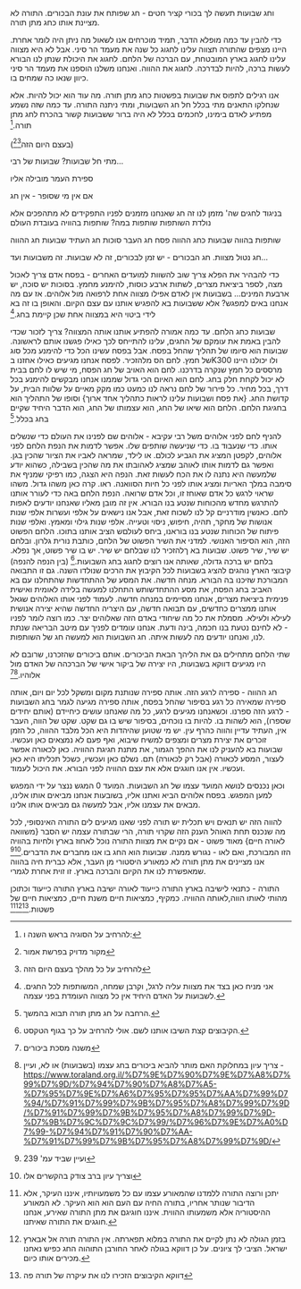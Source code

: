 
וחג שבועות תעשה לך בכורי קציר חטים - חג שפותח את עונת הבכורים. התורה לא מציינת אותו כחג מתן תורה. 

כדי להבין עד כמה מופלא הדבר, תמיד מוכרחים אנו לשאול מה ניתן היה לומר אחרת. היינו מצפים שהתורה תצווה עלינו לחגוג כל שנה את מעמד הר סיני. אבל לא  היא מצווה עלינו לחגוג בארץ המובטחת, עם הברכה של הלחם. לחגוג את היכולת שנתן לנו הבורא לעשות ברכה, להיות לבדרכה. לחגוג את ההווה. ואנחנו משלנו הוספנו את מעמד הר סיני כיוון שנאו כה שמחים בו.

אנו רגילים לתפוס את שבועות בפשטות כחג מתן תורה. מה עוד הוא יכול להיות.
אלא שנחלקו התאנים מתי בכלל חל חג השבועות, ומתי ניתנה התורה. עד כמה שזה נשמע מפתיע לאדם בימינו, לחכמים בכלל לא היה ברור ששבועות קשור בהכרח לחג מתן תורה.[^1]

(בעצם היום הזה[^2][^3])

מתי חל שבועות?
שבועות של רבי...

ספירת העמר מובילה אליו

אם אין מי שסופר - אין חג

בניגוד לחגים שה' מזמן לנו
זה חג שאנחנו מזמנים לפניו
התפקידים לא מתהפכים
אלא נולדת השותפות 
שותפות במה?
שותפות בהוויה
בעובדת העולם

שותפות בהווה
שבועות כחג ההווה
פסח חג העבר
סוכות חג העתיד
שבועות חג ההווה

חג נטול מצוות. 
חג הבכורים - יש זמן לבכורים, זה לא שבועות. זה משבועות ועד...

כדי להבהיר את הפלא צריך שוב להשוות למועדים האחרים - בפסח אדם צריך לאכול מצה, לספר ביציאת מצרים, לשתות ארבע כוסות, להימנע מחמץ. בסוכות יש סוכה, יש ארבעת המינים...
בשבועות אין לאדם אפילו מצווה אחת לרפואה מול אלוהים. אז עם מה אנחנו באים למפגש? אלא ששבועות בא להפגיש אותנו עם עצם הקיום. והאופן בו זה בא לידי ביטוי היא במצווה אחת שכן קיימת בחג.[^4]

שבועות כחג הלחם.
עד כמה אמורה להפתיע אותנו אותה המצווה? צריך לזכור שכדי להבין באמת את עומקם של החגים, עלינו להתייחס לכך כאילו פגשנו אותם לראשונה. שבועות הוא סיומו של תהליך שהחל בפסח. אבל בפסח עשינו הכל כדי להימנע מכל סוג של חמץ. לחם הס מלהזכיר. לפסח אנחנו מגיעים כאילו אחזנו בK300 ולו יכולנו היינו מרססים כל חמץ שנקרה בדרכנו. לחם הוא האויב של חג הפסח, מי שיש לו לחם בבית לא יכול לקחת חלק בחג. לחם הוא האיום הכי גדול שממנו אנחנו מבקשים להימנע בכל דרך, בכל מחיר. כל פירור של לחם נראה לנו כמעט כמו מקק מאיים על שלוות הבית, על קדושת החג.
{את פסח ושבועות עלינו לראות כתהליך אחד ארוך}
וסופו של התהליך הוא בחגיגת הלחם. הלחם הוא שיאו של החג, הוא עצמותו של החג, הוא הדבר היחיד שקיים בחג בכלל.[^5]

להניף לחם לפני אלוהים
משל רבי עקיבא - אלוהים שם לפנינו את העולם כדי שנשלים אותו. כדי שנעבוד בו. כדי שניעשה שותפים שלו.
אפשר לדמות את הנפת הלחם לפני אלוהים, לקפטן המציג את הגביע לכולם. או לילד, שמראה לאביו את הציור שהכין בגן. ואפשר גם לדמות אותו לאוהב שמציג לאהובתו את מה שהכין בשבילה, כשהוא יודע שלמעשה היא נתנה לו את הכח לעשות זאת.
הנפה היא הצגה,
כמו רפיקי שמניף את סימבה במלך האריות ומציג אותו לפני כל חיות הסוואנה. ראו. קרה כאן משהו גדול.
משהו שראוי לרגש כל אדם שאוחז זו, וכל אדם שרואה.
הנפת הלחם באה כדי לעורר אותנו להתרגש מחדש מהכוחות שנטע בנו הבורא. אין זה מובן מאליו שאנחנו יודעים לאפות לחם.
כאנשין מודרניים קל לנו לשכוח זאת, אבל אנו נישאים על אלפי ועשרות אלפי שנות אנושות של מחקר, תהיה, חיפוש, ניסוי וטעייה. אלפי שנות גילוי ומאמץ. ואלפי שנות פיתוח של הכוחות שנטע בנו בוראנו, ביחס לעולםש הציב אותנו בתוכו.
הלחם הפשוט הזה, הוא הסיפור האנושי.
למדני את השיר הפשוט של הלחם, כותבת נורית גלרון. ובלחם יש שיר, שיר פשוט. שבועות בא ךלהזכיר לנו שבלחם יש שיר. יש בו שיר פשוט, אך נפלא. בלחם יש ברכה גדולה, שאותה אנו רוצים לחגוג בחג השבועות.[^6]
(בין הנפה להנפה)
קיבוצי הארץ נוהגים להציג בשבועות לכל הקיבוץ את הרכים שנולדו השנה. גם זו התבואה המבורכת שזיכנו בה הבורא. 
מנחה חדשה. את המסע של ההתחדשות שהתחלנו עם בא האביב בחג הפסח, את מסע ההתחדשותש התחלנו למעשה בלידה לאומית ואישית פנימית ביציאת מצרים, אנחנו מסיימים במנחה חדשה. לעמוד לפני אותו האלוהים שגאל אותנו ממצרים כחדשים, עם תבואה חדשה, עם היצריה החדשה שהיא יצירה אנושית לעילא ולעילא. מסמלת את כל מה שיחודי באדם הזה שאלוהים יצר. כמו רוצה לומר לפניו - לא לחינם נטעת בנו חכמה, בינה ודעת. אנחנו עומדים לפניך עם מיטב הבריאה שנתת לנו, ואנחנו יודעים מה לעשות איתה.
חג השבועות הוא למעשה חג של השותפות.

שתי הלחם מתחילים גם את הליהך הבאת הביכורים. אותם ביכורים שהזכרנו, שרובם לא היו מגיעים דווקא בשבועות, היו יצירה של ביקור אישי של הברכהה של האדם מול אלוהיו.[^9][^10]



חג ההווה - ספירה לרגע הזה. אותה ספירה שנותנת מקום ומשקל לכל יום ויום, אותה ספירה שמאירה כל רגע בסיפור שהחל בפסח, אותה ספירה מגיעה לגמר בחג השבועות - לרגע הזה ספרנו. וכשאנחנו מגיעים לרגע, כל מה שאנחנו עושים כיחיידם (אותם יחידים שספרו), הוא לשהות בו.
להיות בו נוכחים, בסיפור שיש בו גם שקט. שקט של הווה,
העבר אין, העתיד עדיין והווה כהרף עין.
יש מי שטוען שהיהדות היא הכל מלבד ההווה, כל הזמן זוכרים את יצירת מצרים ומצפים למשיח שיבוא, ואף פעם לא נמצאים כאן ועכשיו. שבועות בא להעניק לנו את ההפך הגמור, את מתנת חגיגת ההוויה. כאן לכאורה אפשר לעצור, המסע לכאורה (אבל רק לכאורה) תם. נשלם כאן ועכשיו, כשכל תכליתו היא כאן ועכשיו.
אין אנו חוגגים אלא את עצם ההוויה לפני הבורא. את היכול לעמוד.

וכאן נכנסים לנושא המועד עצמו של חג השבועות. המועד 0 המגש ננצר על ידי המפגש למען המפגש. בפסח אלוהים הביא ואתנו אליו, בשובעות אנחנו מביאים אותו אלינו, מבאים את עצמנו אליו, אבל למעשה גם מביאים אותו אלינו.



להווה הזה יש תנאים
ויש תכלית
יש תורה
לפני שאנו מגיעים לים התורה האינסופי, לכל מה שנכנס תחת האוהל הענק הזה שקרוי תורה, הרי שבתורה עצמה יש הסבר {משוואה לאורה חיים} מאוד פשוט - אם נקיים את מצוות התורה נוכל לאחוז בארץ ולחיות בהוויה הזו המבורכת, ואם לאו - נגורש ממנה.
שבועות הוא החג בו אנו מחברים את הדברים.[^7][^8]
אנו מציינים את מתן תורה לא כמאורע היסטורי מן העבר, אלא כברית חיה בהווה שמאפשרת לנו את הקיום והברכה בארץ. זו זוית אחרת לגמרי.


התורה - כתנאי לישיבה בארץ
התורה כייעוד לאורה ישיבה בארץ
התורה כייעוד וכתוכן מהותי לאותו הווה,לאותה ההוויה. כמקיף, כמציאות חיים משנת חיים, כמציאות חיים של פשטות.[^11][^12][^13]


[^1]: להרחיב על הסוגיה בראש השנה ו:

[^2]: מקור מדויק בפרשת אמור

[^3]: להרחיב על כל מהלך בעצם היום הזה

[^4]: אני מניח כאן בצד את מצוות עליה לרגל, וקרבן שמחה, המשותפות לכל החגים. לשבועות על האדם היחיד אין כל מצווה העומדת בפני עצמה.

[^5]: הרחבה על חג מתן תורה תבוא בהמשך.

[^6]: הקיבוצים קצת השיבו אותנו לשם. אולי להרחיב על כך בגוף הטקסט.

[^7]: ועיין שביד עמ' 239

[^8]: וצריך עיון ברב צודק בהקשרים אלו

[^9]: משנה מסכת ביכורים

[^10]: צריך עיון במחלוקת האם מותר להביא ביכורים בחג עצמו (בשבועות) או לא, ועיין - https://www.toraland.org.il/%D7%9E%D7%90%D7%9E%D7%A8%D7%99%D7%9D/%D7%94%D7%90%D7%A8%D7%A5-%D7%95%D7%9E%D7%A6%D7%95%D7%95%D7%AA%D7%99%D7%94/%D7%91%D7%99%D7%9B%D7%95%D7%A8%D7%99%D7%9D/%D7%91%D7%99%D7%9B%D7%95%D7%A8%D7%99%D7%9D-%D7%9B%D7%9C%D7%9C%D7%99/%D7%96%D7%9E%D7%A0%D7%99-%D7%94%D7%91%D7%90%D7%AA-%D7%91%D7%99%D7%9B%D7%95%D7%A8%D7%99%D7%9D/

[^11]: יתכן ורוצה התורה ללמדנו שהמאורע עצמו עם כל משמעויותיו, איננו העיקר, אלא הדיבור שנותר אחריו, בתורה החיה עם העם הוא הוא העיקר. לא המאורע ההיסטוריה אלא משמעותו ההווית. איננו חוגיגם את מתן התורה שאירע, אנחנו חוגגים את התורה שאיתנו.

[^12]: בזמן הגולה לא נתן לקיים את התורה במלוא תפארתה. אין התורה תורה אל אבארץ ישראל. הציבי לך ציונים. על כן דווקא בגולה לאחר החורבן התוהוה החג כפיש נאחנו מכירים אותו כיום.

[^13]: דווקא הקיבוצים הזכירו לנו את עיקרה של תורה פה
